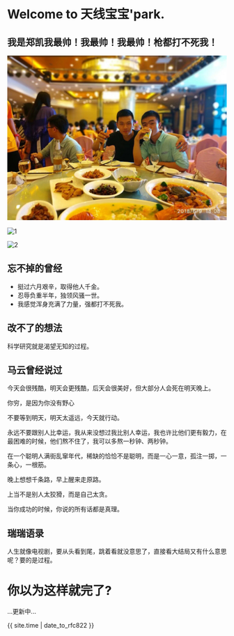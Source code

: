 
#                                         Welcome to 天线宝宝'park.


## 我是郑凯我最帅！我最帅！我最帅！枪都打不死我！
![郑凯](https://github.com/lirui-2018/lirui-2018.github.io/blob/master/QQ%E5%9B%BE%E7%89%8720181226215158.jpg)

![1](https://timgsa.baidu.com/timg?image&quality=80&size=b9999_10000&sec=1545846347122&di=69204362108f7441d512abe9a83b4f2f&imgtype=jpg&src=http%3A%2F%2Fimg4.imgtn.bdimg.com%2Fit%2Fu%3D183893709%2C3602818905%26fm%3D214%26gp%3D0.jpg)

![2](https://timgsa.baidu.com/timg?image&quality=80&size=b9999_10000&sec=1545846487755&di=2140323599b161ee5064b114d81acacd&imgtype=0&src=http%3A%2F%2Fpic.2265.com%2Fupload%2F2017-6%2F2017616181142986080.jpg)
## 忘不掉的曾经
- 挺过六月艰辛，取得他人千金。
- 忍辱负重半年，独领风骚一世。
- 我感觉浑身充满了力量，强都打不死我。





## 改不了的想法

科学研究就是渴望无知的过程。





## 马云曾经说过

今天会很残酷，明天会更残酷，后天会很美好，但大部分人会死在明天晚上。

你穷，是因为你没有野心

不要等到明天，明天太遥远，今天就行动。

永远不要跟别人比幸运，我从来没想过我比别人幸运，我也许比他们更有毅力，在最困难的时候，他们熬不住了，我可以多熬一秒钟、两秒钟。

在一个聪明人满街乱窜年代，稀缺的恰恰不是聪明，而是一心一意，孤注一掷，一条心，一根筋。

晚上想想千条路，早上醒来走原路。

上当不是别人太狡猾，而是自己太贪。

当你成功的时候，你说的所有话都是真理。





## 瑞瑞语录

人生就像电视剧，要从头看到尾，跳着看就没意思了，直接看大结局又有什么意思呢？要的是过程。





# 你以为这样就完了?

...更新中...

{{ site.time | date_to_rfc822 }}
